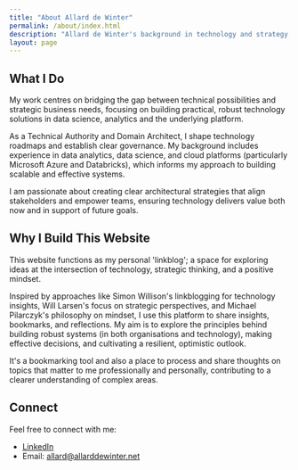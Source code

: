```yaml
---
title: "About Allard de Winter"
permalink: /about/index.html
description: "Allard de Winter's background in technology and strategy, and the purpose of this website."
layout: page
---
```


## What I Do

My work centres on bridging the gap between technical possibilities and strategic business needs, focusing on building practical, robust technology solutions in data science, analytics and the underlying platform.

As a Technical Authority and Domain Architect, I shape technology roadmaps and establish clear governance. My background includes experience in data analytics, data science, and cloud platforms (particularly Microsoft Azure and Databricks), which informs my approach to building scalable and effective systems.

I am passionate about creating clear architectural strategies that align stakeholders and empower teams, ensuring technology delivers value both now and in support of future goals.

## Why I Build This Website

This website functions as my personal 'linkblog'; a space for exploring ideas at the intersection of technology, strategic thinking, and a positive mindset.

Inspired by approaches like Simon Willison's linkblogging for technology insights, Will Larsen's focus on strategic perspectives, and Michael Pilarczyk's philosophy on mindset, I use this platform to share insights, bookmarks, and reflections. My aim is to explore the principles behind building robust systems (in both organisations and technology), making effective decisions, and cultivating a resilient, optimistic outlook.

It's a bookmarking tool and also a place to process and share thoughts on topics that matter to me professionally and personally, contributing to a clearer understanding of complex areas.

## Connect

Feel free to connect with me:

*   [LinkedIn](https://www.linkedin.com/in/allarddewinter/)
*   Email: [allard@allarddewinter.net](mailto:allard@allarddewinter.net)
